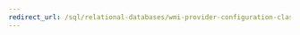 ```yaml
---
redirect_url: /sql/relational-databases/wmi-provider-configuration-classes/securitycertificate-class/context-property-securitycertificate-class
---
```


